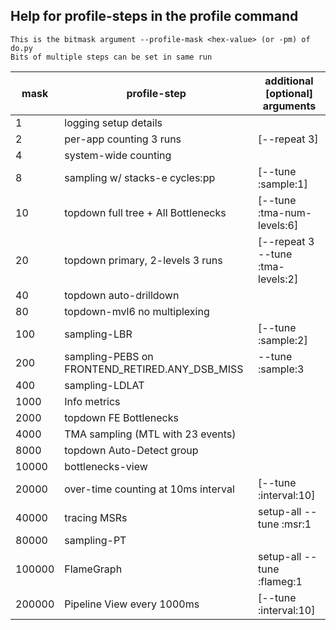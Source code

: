 ## Help for profile-steps in the profile command
	This is the bitmask argument --profile-mask <hex-value> (or -pm) of do.py
	Bits of multiple steps can be set in same run
	
   mask | profile-step                                       | additional [optional] arguments
------- | -------------------------------------------------- | -------------------------------
1 | logging setup details                              | 
2 | per-app counting 3 runs                            | [--repeat 3]
4 | system-wide counting                               | 
8 | sampling w/ stacks-e cycles:pp                     | [--tune :sample:1]
10 | topdown full tree + All Bottlenecks                | [--tune :tma-num-levels:6]
20 | topdown primary, 2-levels 3 runs                   | [--repeat 3 --tune :tma-levels:2]
40 | topdown auto-drilldown                             | 
80 | topdown-mvl6 no multiplexing                       | 
100 | sampling-LBR                                       | [--tune :sample:2]
200 | sampling-PEBS on FRONTEND_RETIRED.ANY_DSB_MISS     | --tune :sample:3
400 | sampling-LDLAT                                     | 
1000 | Info metrics                                       | 
2000 | topdown FE Bottlenecks                             | 
4000 | TMA sampling (MTL with 23 events)                  | 
8000 | topdown Auto-Detect group                          | 
10000 | bottlenecks-view                                   | 
20000 | over-time counting at 10ms interval                | [--tune :interval:10]
40000 | tracing MSRs                                       | setup-all --tune :msr:1
80000 | sampling-PT                                        | 
100000 | FlameGraph                                         | setup-all --tune :flameg:1
200000 | Pipeline View every 1000ms                         | [--tune :interval:10]

